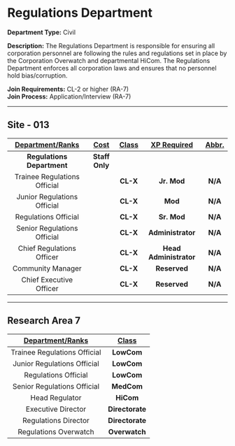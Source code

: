 # Regulations Department

**Department Type:** Civil

**Description:** The Regulations Department is responsible for ensuring all corporation personnel are following the rules and regulations set in place by the Corporation Overwatch and departmental HiCom. The Regulations Department enforces all corporation laws and ensures that no personnel hold bias/corruption.

**Join Requirements:** CL-2 or higher (RA-7)  
**Join Process:** Application/Interview (RA-7)

---

## Site - 013

| **<ins>Department/Ranks</ins>** | **<ins>Cost</ins>** | **<ins>Class</ins>** | **<ins>XP Required</ins>** | **<ins>Abbr.</ins>** |
|:---:|:---:|:---:|:---:|:---:|
| **Regulations Department** | **Staff Only** |  |  |  |
| Trainee Regulations Official |  | **CL-X** | **Jr. Mod** | **N/A** |
| Junior Regulations Official |  | **CL-X** | **Mod** | **N/A** |
| Regulations Official |  | **CL-X** | **Sr. Mod** | **N/A** |
| Senior Regulations Official |  | **CL-X** | **Administrator** | **N/A** |
| Chief Regulations Officer |  | **CL-X** | **Head Administrator** | **N/A** |
| Community Manager |  | **CL-X** | **Reserved** | **N/A** |
| Chief Executive Officer |  | **CL-X** | **Reserved** | **N/A** |

---

## Research Area 7
| **<ins>Department/Ranks</ins>** | **<ins>Class</ins>** |
|:---:|:---:|
| Trainee Regulations Official | **LowCom** |
| Junior Regulations Official | **LowCom** |
| Regulations Official | **LowCom** |
| Senior Regulations Official | **MedCom** |
| Head Regulator | **HiCom** |
| Executive Director| **Directorate** |
| Regulations Director | **Directorate** |
| Regulations Overwatch | **Overwatch** |